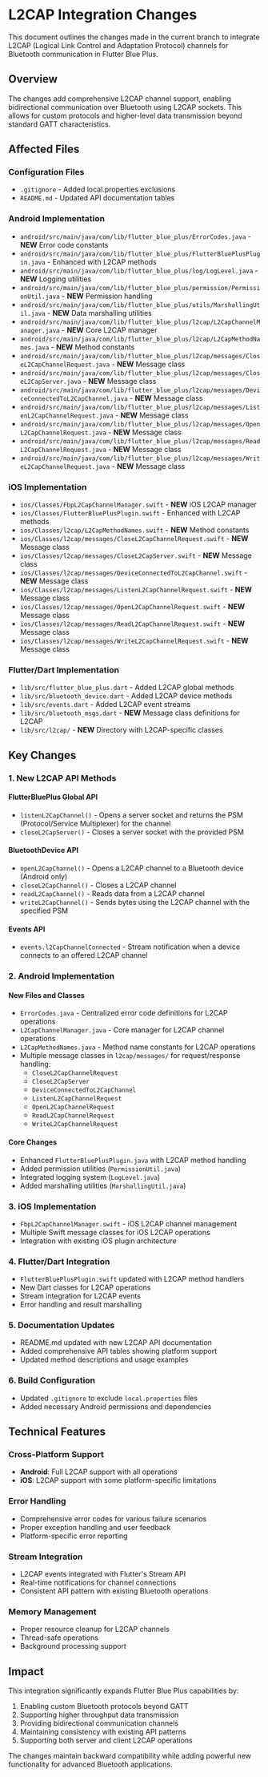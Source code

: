 # L2CAP Integration Changes

This document outlines the changes made in the current branch to integrate L2CAP (Logical Link Control and Adaptation Protocol) channels for Bluetooth communication in Flutter Blue Plus.

## Overview

The changes add comprehensive L2CAP channel support, enabling bidirectional communication over Bluetooth using L2CAP sockets. This allows for custom protocols and higher-level data transmission beyond standard GATT characteristics.

## Affected Files

### Configuration Files
- `.gitignore` - Added local.properties exclusions
- `README.md` - Updated API documentation tables

### Android Implementation
- `android/src/main/java/com/lib/flutter_blue_plus/ErrorCodes.java` - **NEW** Error code constants
- `android/src/main/java/com/lib/flutter_blue_plus/FlutterBluePlusPlugin.java` - Enhanced with L2CAP methods
- `android/src/main/java/com/lib/flutter_blue_plus/log/LogLevel.java` - **NEW** Logging utilities
- `android/src/main/java/com/lib/flutter_blue_plus/permission/PermissionUtil.java` - **NEW** Permission handling
- `android/src/main/java/com/lib/flutter_blue_plus/utils/MarshallingUtil.java` - **NEW** Data marshalling utilities
- `android/src/main/java/com/lib/flutter_blue_plus/l2cap/L2CapChannelManager.java` - **NEW** Core L2CAP manager
- `android/src/main/java/com/lib/flutter_blue_plus/l2cap/L2CapMethodNames.java` - **NEW** Method constants
- `android/src/main/java/com/lib/flutter_blue_plus/l2cap/messages/CloseL2CapChannelRequest.java` - **NEW** Message class
- `android/src/main/java/com/lib/flutter_blue_plus/l2cap/messages/CloseL2CapServer.java` - **NEW** Message class
- `android/src/main/java/com/lib/flutter_blue_plus/l2cap/messages/DeviceConnectedToL2CapChannel.java` - **NEW** Message class
- `android/src/main/java/com/lib/flutter_blue_plus/l2cap/messages/ListenL2CapChannelRequest.java` - **NEW** Message class
- `android/src/main/java/com/lib/flutter_blue_plus/l2cap/messages/OpenL2CapChannelRequest.java` - **NEW** Message class
- `android/src/main/java/com/lib/flutter_blue_plus/l2cap/messages/ReadL2CapChannelRequest.java` - **NEW** Message class
- `android/src/main/java/com/lib/flutter_blue_plus/l2cap/messages/WriteL2CapChannelRequest.java` - **NEW** Message class

### iOS Implementation
- `ios/Classes/FbpL2CapChannelManager.swift` - **NEW** iOS L2CAP manager
- `ios/Classes/FlutterBluePlusPlugin.swift` - Enhanced with L2CAP methods
- `ios/Classes/l2cap/L2CapMethodNames.swift` - **NEW** Method constants
- `ios/Classes/l2cap/messages/CloseL2CapChannelRequest.swift` - **NEW** Message class
- `ios/Classes/l2cap/messages/CloseL2CapServer.swift` - **NEW** Message class
- `ios/Classes/l2cap/messages/DeviceConnectedToL2CapChannel.swift` - **NEW** Message class
- `ios/Classes/l2cap/messages/ListenL2CapChannelRequest.swift` - **NEW** Message class
- `ios/Classes/l2cap/messages/OpenL2CapChannelRequest.swift` - **NEW** Message class
- `ios/Classes/l2cap/messages/ReadL2CapChannelRequest.swift` - **NEW** Message class
- `ios/Classes/l2cap/messages/WriteL2CapChannelRequest.swift` - **NEW** Message class

### Flutter/Dart Implementation
- `lib/src/flutter_blue_plus.dart` - Added L2CAP global methods
- `lib/src/bluetooth_device.dart` - Added L2CAP device methods  
- `lib/src/events.dart` - Added L2CAP event streams
- `lib/src/bluetooth_msgs.dart` - **NEW** Message class definitions for L2CAP
- `lib/src/l2cap/` - **NEW** Directory with L2CAP-specific classes

## Key Changes

### 1. New L2CAP API Methods

#### FlutterBluePlus Global API
- `listenL2CapChannel()` - Opens a server socket and returns the PSM (Protocol/Service Multiplexer) for the channel
- `closeL2CapServer()` - Closes a server socket with the provided PSM

#### BluetoothDevice API
- `openL2CapChannel()` - Opens a L2CAP channel to a Bluetooth device (Android only)
- `closeL2CapChannel()` - Closes a L2CAP channel
- `readL2CapChannel()` - Reads data from a L2CAP channel
- `writeL2CapChannel()` - Sends bytes using the L2CAP channel with the specified PSM

#### Events API
- `events.l2CapChannelConnected` - Stream notification when a device connects to an offered L2CAP channel

### 2. Android Implementation

#### New Files and Classes
- `ErrorCodes.java` - Centralized error code definitions for L2CAP operations
- `L2CapChannelManager.java` - Core manager for L2CAP channel operations
- `L2CapMethodNames.java` - Method name constants for L2CAP operations
- Multiple message classes in `l2cap/messages/` for request/response handling:
  - `CloseL2CapChannelRequest`
  - `CloseL2CapServer`
  - `DeviceConnectedToL2CapChannel`
  - `ListenL2CapChannelRequest`
  - `OpenL2CapChannelRequest`
  - `ReadL2CapChannelRequest`
  - `WriteL2CapChannelRequest`

#### Core Changes
- Enhanced `FlutterBluePlusPlugin.java` with L2CAP method handling
- Added permission utilities (`PermissionUtil.java`)
- Integrated logging system (`LogLevel.java`)
- Added marshalling utilities (`MarshallingUtil.java`)

### 3. iOS Implementation
- `FbpL2CapChannelManager.swift` - iOS L2CAP channel management
- Multiple Swift message classes for iOS L2CAP operations
- Integration with existing iOS plugin architecture

### 4. Flutter/Dart Integration
- `FlutterBluePlusPlugin.swift` updated with L2CAP method handlers
- New Dart classes for L2CAP operations
- Stream integration for L2CAP events
- Error handling and result marshalling

### 5. Documentation Updates
- README.md updated with new L2CAP API documentation
- Added comprehensive API tables showing platform support
- Updated method descriptions and usage examples

### 6. Build Configuration
- Updated `.gitignore` to exclude `local.properties` files
- Added necessary Android permissions and dependencies

## Technical Features

### Cross-Platform Support
- **Android**: Full L2CAP support with all operations
- **iOS**: L2CAP support with some platform-specific limitations

### Error Handling
- Comprehensive error codes for various failure scenarios
- Proper exception handling and user feedback
- Platform-specific error reporting

### Stream Integration
- L2CAP events integrated with Flutter's Stream API
- Real-time notifications for channel connections
- Consistent API pattern with existing Bluetooth operations

### Memory Management
- Proper resource cleanup for L2CAP channels
- Thread-safe operations
- Background processing support

## Impact

This integration significantly expands Flutter Blue Plus capabilities by:
1. Enabling custom Bluetooth protocols beyond GATT
2. Supporting higher throughput data transmission
3. Providing bidirectional communication channels
4. Maintaining consistency with existing API patterns
5. Supporting both server and client L2CAP operations

The changes maintain backward compatibility while adding powerful new functionality for advanced Bluetooth applications.
